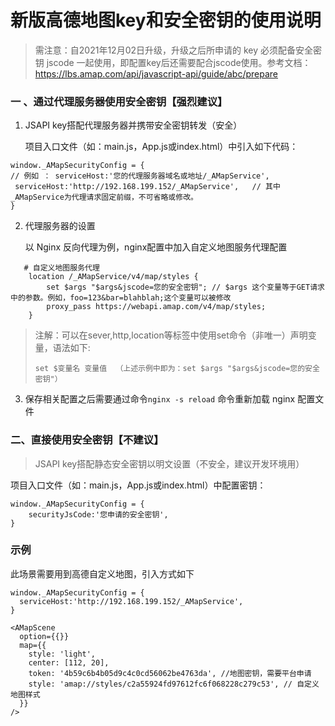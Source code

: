 # 新版高德地图key和安全密钥的使用说明 

>  需注意：自2021年12月02日升级，升级之后所申请的 key 必须配备安全密钥 jscode 一起使用，即配置key后还需要配合jscode使用。参考文档：https://lbs.amap.com/api/javascript-api/guide/abc/prepare

### 一 、通过代理服务器使用安全密钥【强烈建议】

1. JSAPI key搭配代理服务器并携带安全密钥转发（安全）

	项目入口文件（如：main.js，App.js或index.html）中引入如下代码：

  ```
  window._AMapSecurityConfig = {
  // 例如 ： serviceHost:'您的代理服务器域名或地址/_AMapService',  
   serviceHost:'http://192.168.199.152/_AMapService',   // 其中_AMapService为代理请求固定前缀，不可省略或修改。
  }
  ```

2. 代理服务器的设置

	以 Nginx 反向代理为例，nginx配置中加入自定义地图服务代理配置

  ```
     # 自定义地图服务代理
      location /_AMapService/v4/map/styles {
          set $args "$args&jscode=您的安全密钥"; // $args	这个变量等于GET请求中的参数。例如，foo=123&bar=blahblah;这个变量可以被修改
          proxy_pass https://webapi.amap.com/v4/map/styles;
      }
  ```

> 注解：可以在sever,http,location等标签中使用set命令（非唯一）声明变量，语法如下:
>
> ```
> set $变量名 变量值  （上述示例中即为：set $args "$args&jscode=您的安全密钥"）
> ```
3. 保存相关配置之后需要通过命令`nginx -s reload` 命令重新加载 nginx 配置文件

### 二、直接使用安全密钥【不建议】

> JSAPI key搭配静态安全密钥以明文设置（不安全，建议开发环境用）

项目入口文件（如：main.js，App.js或index.html）中配置密钥：

```
window._AMapSecurityConfig = {
	securityJsCode:'您申请的安全密钥',
}
```
### 示例
此场景需要用到高德自定义地图，引入方式如下

```
window._AMapSecurityConfig = {
  serviceHost:'http://192.168.199.152/_AMapService',  
}

<AMapScene
  option={{}}
  map={{
    style: 'light',
    center: [112, 20],
    token: '4b59c6b4b05d9c4c0cd56062be4763da', //地图密钥，需要平台申请
    style: 'amap://styles/c2a55924fd97612fc6f068228c279c53', // 自定义地图样式
  }}
/>
```





